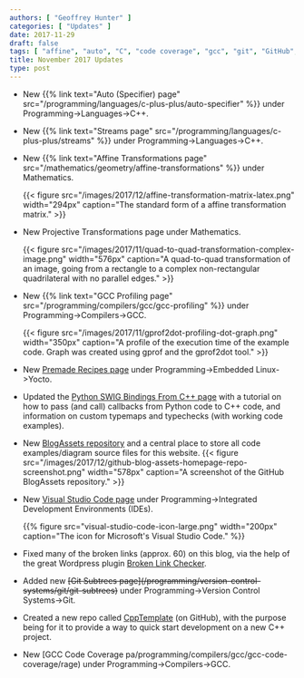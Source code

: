 ```yaml
---
authors: [ "Geoffrey Hunter" ]
categories: [ "Updates" ]
date: 2017-11-29
draft: false
tags: [ "affine", "auto", "C", "code coverage", "gcc", "git", "GitHub", "matrix", "projection", "Python", "recipes", "repo", "streams", "subtrees", "SWIG", "template", "transformations", "Visual Studio Code", "Yocto" ]
title: November 2017 Updates
type: post
---
```



* New {{% link text="Auto (Specifier) page" src="/programming/languages/c-plus-plus/auto-specifier" %}} under Programming->Languages->C++.  

* New {{% link text="Streams page" src="/programming/languages/c-plus-plus/streams" %}} under Programming->Languages->C++.  

* New {{% link text="Affine Transformations page" src="/mathematics/geometry/affine-transformations" %}} under Mathematics.

    {{< figure src="/images/2017/12/affine-transformation-matrix-latex.png" width="294px" caption="The standard form of a affine transformation matrix."  >}}

* New Projective Transformations page under Mathematics.

    {{< figure src="/images/2017/11/quad-to-quad-transformation-complex-image.png" width="576px" caption="A quad-to-quad transformation of an image, going from a rectangle to a complex non-rectangular quadrilateral with no parallel edges."  >}}

* New {{% link text="GCC Profiling page" src="/programming/compilers/gcc/gcc-profiling" %}} under Programming->Compilers->GCC.

    {{< figure src="/images/2017/11/gprof2dot-profiling-dot-graph.png" width="350px" caption="A profile of the execution time of the example code. Graph was created using gprof and the gprof2dot tool."  >}}

* New [Premade Recipes page](/programming/embedded-linux/yocto-project/premade-recipes) under Programming->Embedded Linux->Yocto.  

* Updated the [Python SWIG Bindings From C++ page](/programming/languages/python/python-swig-bindings-from-cplusplus) with a tutorial on how to pass (and call) callbacks from Python code to C++ code, and information on custom typemaps and typechecks (with working code examples).  

* New [BlogAssets repository](https://github.com/gbmhunter/BlogAssets) and a central place to store all code examples/diagram source files for this website.
	{{< figure src="/images/2017/12/github-blog-assets-homepage-repo-screenshot.png" width="578px" caption="A screenshot of the GitHub BlogAssets repository."  >}}

* New [Visual Studio Code page](/programming/integrated-development-environments-ides/visual-studio-code) under Programming->Integrated Development Environments (IDEs).
	
	{{% figure src="visual-studio-code-icon-large.png" width="200px" caption="The icon for Microsoft's Visual Studio Code." %}}

* Fixed many of the broken links (approx. 60) on this blog, via the help of the great Wordpress plugin [Broken Link Checker](https://en-ca.wordpress.org/plugins/broken-link-checker/).  

* Added new ~~\[Git Subtrees page\](/programming/version-control-systems/git/git-subtrees)~~ under Programming->Version Control Systems->Git.  

* Created a new repo called [CppTemplate](https://github.com/gbmhunter/CppTemplate) (on GitHub), with the purpose being for it to provide a way to quick start development on a new C++ project.  

* New [GCC Code Coverage pa/programming/compilers/gcc/gcc-code-coverage/rage) under Programming->Compilers->GCC.